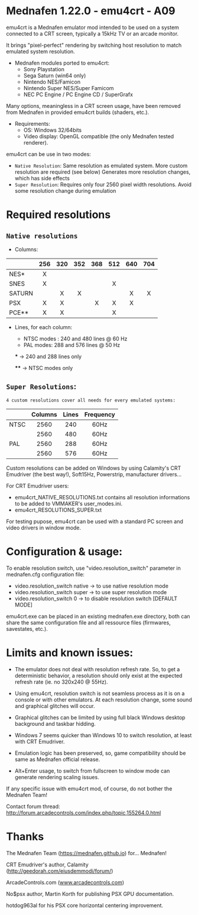 # **Mednafen 1.22.0 - emu4crt - A09**



emu4crt is a Mednafen emulator mod intended to be used on a system connected to a CRT screen, typically a 15kHz TV or an arcade monitor.

It brings "pixel-perfect" rendering by switching host resolution to match emulated system resolution.

* Mednafen modules ported to emu4crt: 
  * Sony Playstation
  * Sega Saturn (win64 only)
  * Nintendo NES/Famicon
  * Nintendo Super NES/Super Famicom
  * NEC PC Engine / PC Engine CD / SuperGrafx

Many options, meaningless in a CRT screen usage, have been removed from Mednafen in provided emu4crt builds (shaders, etc.).

* Requirements:
  * OS: Windows 32/64bits
  * Video display: OpenGL compatible (the only Mednafen tested renderer).
  
emu4crt can be use in two modes:
 * `Native Resolution`: 	Same resolution as emulated system.
			More custom resolution are required (see below)
			Generates more resolution changes, which has side effects
 * `Super Resolution`: 	Requires only four 2560 pixel width resolutions.
			Avoid some resolution change during emulation


# Required resolutions

## `Native resolutions`

- Columns:
  
|       |256|320|352|368|512|640|704|
|:------|:-:|:-:|:-:|:-:|:-:|:-:|:-:|
|NES*   | X |   |   |   |   |   |   |
|SNES   | X |   |   |   | X |   |   |
|SATURN |   | X | X |   |   | X | X |
|PSX    | X | X |   | X | X | X |   |
|PCE**  | X | X |   |   | X |   |   |

- Lines, for each column:

  - NTSC modes : 240 and 480 lines @ 60 Hz 
  - PAL modes: 288 and 576 lines @ 50 Hz

   __*__ -> 240 and 288 lines only

   __**__ -> NTSC modes only


## `Super Resolutions`:
	4 custom resolutions cover all needs for every emulated systems:


|      | Columns  |  Lines    |  Frequency  |
|:-----| :------: | :-------: | :---------: |
| NTSC |   2560   |  240      |     60Hz    |
|      |   2560   |  480      |     60Hz    |
| PAL  |   2560   |  288      |     60Hz    |
|      |   2560   |  576      |     60Hz    |



Custom resolutions can be added on Windows by using	Calamity's CRT Emudriver (the best way!), Soft15Hz, Powerstrip, manufacturer drivers...

For CRT Emudriver users: 
 * emu4crt_NATIVE_RESOLUTIONS.txt contains all resolution informations to be added to VMMAKER's user_modes.ini.  
 * emu4crt_RESOLUTIONS_SUPER.txt

For testing pupose, emu4crt can be used with a standard PC screen and video drivers in window mode.
 
# Configuration & usage:

To enable resolution switch, use "video.resolution_switch" parameter in mednafen.cfg configuration file:

* video.resolution_switch native -> to use native resolution mode
* video.resolution_switch super  -> to use super resolution mode
* video.resolution_switch 0 -> to disable resolution switch [DEFAULT MODE]

emu4crt.exe can be placed in an existing mednafen.exe directory, both can share the same configuration file and all ressource files (firmwares, savestates, etc.).

# Limits and known issues:

- The emulator does not deal with resolution refresh rate. So, to get a deterministic behavior, a resolution should only exist at the expected refresh rate (ie. no 320x240 @ 55Hz).
  
- Using emu4crt, resolution switch is not seamless process as it is on a console or with other emulators. At each resolution change, some sound and graphical glitches will occur. 
  
- Graphical glitches can be limited by using full black Windows desktop background and taskbar hidding. 
  
- Windows 7 seems quicker than Windows 10 to switch resolution, at least with CRT Emudriver.
  
- Emulation logic has been preserved, so, game compatibility should be same as Mednafen official release.
  
- Alt+Enter usage, to switch from fullscreen to window mode can generate rendering scaling issues.
  
If any specific issue with emu4crt mod, of course, do not bother the Mednafen Team!

Contact forum thread:
http://forum.arcadecontrols.com/index.php/topic,155264.0.html

# Thanks

The Mednafen Team (https://mednafen.github.io)  for... Mednafen! 

CRT Emudriver's author, Calamity (http://geedorah.com/eiusdemmodi/forum/)

ArcadeControls.com (www.arcadecontrols.com)

No$psx author, Martin Korth for publishing PSX GPU documentation.

hotdog963al for his PSX core horizontal centering improvement.
